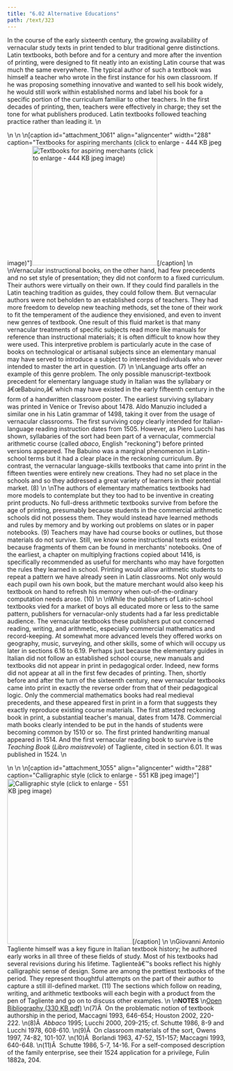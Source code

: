 ```yaml
---
title: "6.02 Alternative Educations"
path: /text/323
---
```

In the course of the early sixteenth century, the growing availability of vernacular study texts in print tended to blur traditional genre distinctions. Latin textbooks, both before and for a century and more after the invention of printing, were designed to fit neatly into an existing Latin course that was much the same everywhere. The typical author of such a textbook was himself a teacher who wrote in the first instance for his own classroom. If he was proposing something innovative and wanted to sell his book widely, he would still work within established norms and label his book for a specific portion of the curriculum familiar to other teachers. In the first decades of printing, then, teachers were effectively in charge; they set the tone for what publishers produced. Latin textbooks followed teaching practice rather than leading it.\n<p style="text-align: center;"></p>\n\n\n[caption id="attachment_1061" align="aligncenter" width="288" caption="Textbooks for aspiring merchants (click to enlarge - 444 KB jpeg image)"]<a rel="pop-up" href="http://www.humanismforsale.org/text/images_full//6.00_Chapter_Six/HFS_022.01.jpg"><img class="size-full wp-image-1061" title="HFS_022.01_thumb" src="http://www.humanismforsale.org/text/wp-content/uploads/2008/09/HFS_022.01_thumb.jpg" alt="Textbooks for aspiring merchants (click to enlarge - 444 KB jpeg image)" width="288" height="274" /></a>[/caption]\n\nVernacular instructional books, on the other hand, had few precedents and no set style of presentation; they did not conform to a fixed curriculum. Their authors were virtually on their own. If they could find parallels in the Latin teaching tradition as guides, they could follow them. But vernacular authors were not beholden to an established corps of teachers. They had more freedom to develop new teaching methods, set the tone of their work to fit the temperament of the audience they envisioned, and even to invent new genres of textbook. One result of this fluid market is that many vernacular treatments of specific subjects read more like manuals for reference than instructional materials; it is often difficult to know how they were used. This interpretive problem is particularly acute in the case of books on technological or artisanal subjects since an elementary manual may have served to introduce a subject to interested individuals who never intended to master the art in question. (7)\n\nLanguage arts offer an example of this genre problem. The only possible manuscript-textbook precedent for elementary language study in Italian was the syllabary or â€œBabuino,â€ which may have existed in the early fifteenth century in the form of a handwritten classroom poster. The earliest surviving syllabary was printed in Venice or Treviso about 1478. Aldo Manuzio included a similar one in his Latin grammar of 1498, taking it over from the usage of vernacular classrooms. The first surviving copy clearly intended for Italian-language reading instruction dates from 1505. However, as Piero Lucchi has shown, syllabaries of the sort had been part of a vernacular, commercial arithmetic course (called <em>abaco</em>, English "reckoning") before printed versions appeared. The Babuino was a marginal phenomenon in Latin-school terms but it had a clear place in the reckoning curriculum. By contrast, the vernacular language-skills textbooks that came into print in the fifteen twenties were entirely new creations. They had no set place in the schools and so they addressed a great variety of learners in their potential market. (8)\n\nThe authors of elementary mathematics textbooks had more models to contemplate but they too had to be inventive in creating print products. No full-dress arithmetic textbooks survive from before the age of printing, presumably because students in the commercial arithmetic schools did not possess them. They would instead have learned methods and rules by memory and by working out problems on slates or in paper notebooks. (9) Teachers may have had course books or outlines, but those materials do not survive. Still, we know some instructional texts existed because fragments of them can be found in merchants' notebooks. One of the earliest, a chapter on multiplying fractions copied about 1416, is specifically recommended as useful for merchants who may have forgotten the rules they learned in school. Printing would allow arithmetic students to repeat a pattern we have already seen in Latin classrooms. Not only would each pupil own his own book, but the mature merchant would also keep his textbook on hand to refresh his memory when out-of-the-ordinary computation needs arose. (10)\n\nWhile the publishers of Latin-school textbooks vied for a market of boys all educated more or less to the same pattern, publishers for vernacular-only students had a far less predictable audience. The vernacular textbooks these publishers put out concerned reading, writing, and arithmetic, especially commercial mathematics and record-keeping. At somewhat more advanced levels they offered works on geography, music, surveying, and other skills, some of which will occupy us later in sections 6.16 to 6.19. Perhaps just because the elementary guides in Italian did not follow an established school course, new manuals and textbooks did not appear in print in pedagogical order. Indeed, new forms did not appear at all in the first few decades of printing. Then, shortly before and after the turn of the sixteenth century, new vernacular textbooks came into print in exactly the reverse order from that of their pedagogical logic. Only the commercial mathematics books had real medieval precedents, and these appeared first in print in a form that suggests they exactly reproduce existing course materials. The first attested reckoning book in print, a substantial teacher's manual, dates from 1478. Commercial math books clearly intended to be put in the hands of students were becoming common by 1510 or so. The first printed handwriting manual appeared in 1514. And the first vernacular reading book to survive is the <em>Teaching Book</em> (<em>Libro maistrevole</em>) of Tagliente, cited in section 6.01. It was published in 1524.\n<p style="text-align: center;"></p>\n\n\n[caption id="attachment_1055" align="aligncenter" width="288" caption="Calligraphic style (click to enlarge - 551 KB jpeg image)"]<a rel="pop-up" href="http://www.humanismforsale.org/text/images_full//6.00_Chapter_Six/HFS_019.01.jpg"><img class="size-full wp-image-1055" title="HFS_019.01_thumb" src="http://www.humanismforsale.org/text/wp-content/uploads/2008/09/HFS_019.01_thumb.jpg" alt="Calligraphic style (click to enlarge - 551 KB jpeg image)" width="288" height="379" /></a>[/caption]\n\nGiovanni Antonio Tagliente himself was a key figure in Italian textbook history; he authored early works in all three of these fields of study. Most of his textbooks had several revisions during his lifetime. Taglienteâ€™s books reflect his highly calligraphic sense of design. Some are among the prettiest textbooks of the period. They represent thoughtful attempts on the part of their author to capture a still ill-defined market. (11) The sections which follow on reading, writing, and arithmetic textbooks will each begin with a product from the pen of Tagliente and go on to discuss other examples.\n\n<strong>NOTES</strong>\n<a href="http://www.humanismforsale.org/bibliography.pdf" target="new">Open Bibliography (330 KB pdf)</a>\n(7)Â  On the problematic notion of textbook authorship in the period, Maccagni 1993, 646-654; Houston 2002, 220-222.\n(8)Â  <em>Abbaco</em> 1995; Lucchi 2000, 209-215; cf. Schutte 1986, 8-9 and Lucchi 1978, 608-610.\n(9)Â  On classroom materials of the sort, Owens 1997, 74-82, 101-107.\n(10)Â  Borlandi 1963, 47-52, 151-157; Maccagni 1993, 640-648.\n(11)Â  Schutte 1986, 5-7, 14-16. For a self-composed description of the family enterprise, see their 1524 application for a privilege, Fulin 1882a, 204.

